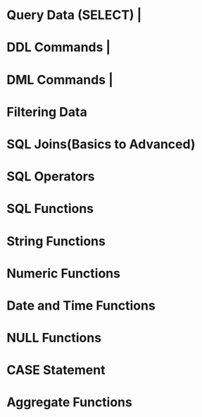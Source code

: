 # Query Data (SELECT) | 
# DDL Commands |
# DML Commands |
# Filtering Data
# SQL Joins(Basics to Advanced)
# SQL Operators
# SQL Functions
# String Functions
# Numeric Functions
# Date and Time Functions
# NULL Functions
# CASE Statement
# Aggregate Functions
